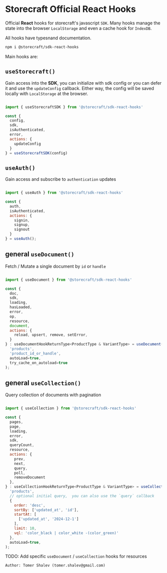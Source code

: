 # **Storecraft** Official React Hooks

Official **React** hooks for storecraft's javascript `SDK`.
Many hooks manage the state into the browser `LocalStorage` and even a cache
hook for `IndexDB`.

All hooks have typesnand documentation.

```bash
npm i @storecraft/sdk-react-hooks
```

Main hooks are:

## `useStorecraft()`

Gain access into the **SDK**, you can initialize with sdk config or you can
defer it and use the `updateConfig` callback. Either way, the config will be saved
locally with `LocalStorage` at the browser.

```js

import { useStorecraftSDK } from '@storecraft/sdk-react-hooks'

const {
  config,
  sdk, 
  isAuthenticated, 
  error,
  actions: {
    updateConfig
  }
} = useStorecraftSDK(config)

```


## `useAuth()`

Gain access and subscribe to `authentication` updates

```js

import { useAuth } from '@storecraft/sdk-react-hooks'

const {
  auth,
  isAuthenticated,
  actions: {
    signin, 
    signup, 
    signout
  }
} = useAuth();

```

## general `useDocument()`

Fetch / Mutate a single document by `id` or `handle`

```js

import { useDocument } from '@storecraft/sdk-react-hooks'

const {
  doc, 
  sdk,
  loading, 
  hasLoaded, 
  error, 
  op, 
  resource,
  document,
  actions: { 
    reload, upsert, remove, setError,
  }
} : useDocumentHookReturnType<ProductType & VariantType> = useDocument(
  'products', 
  'product_id_or_handle', 
  autoLoad=true, 
  try_cache_on_autoload=true
);

```

## general `useCollection()`

Query collection of documents with pagination

```js

import { useCollection } from '@storecraft/sdk-react-hooks'

const {
  pages, 
  page,
  loading, 
  error, 
  sdk,
  queryCount, 
  resource,
  actions: {
    prev, 
    next, 
    query,
    poll, 
    removeDocument
  },
} : useCollectionHookReturnType<ProductType & VariantType> = useCollection(
  'products', 
  // optional initial query,  you can also use the `query` callback
  {
    order: 'desc',
    sortBy: ['updated_at', 'id'],
    startAt: [
      ['updated_at', '2024-12-1']
    ], 
    limit: 10,
    vql: 'color_black | color_white -(color_green)'
  },
  autoLoad=true, 
);

```

TODO: Add specific `useDocument` / `useCollection` hooks for resources


```text
Author: Tomer Shalev (tomer.shalev@gmail.com)
```